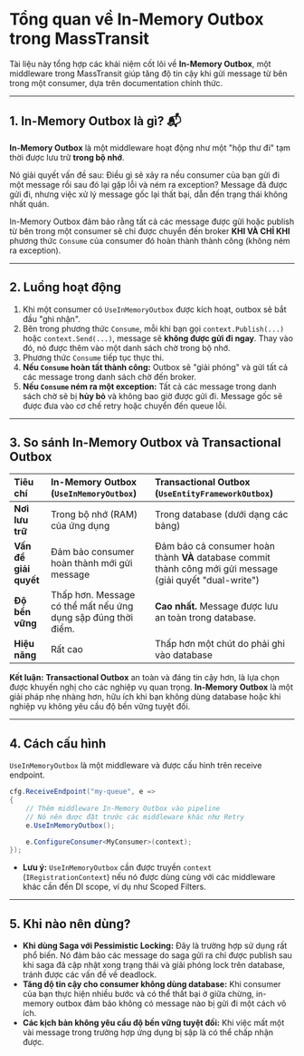 # Tổng quan về In-Memory Outbox trong MassTransit

Tài liệu này tổng hợp các khái niệm cốt lõi về **In-Memory Outbox**, một middleware trong MassTransit giúp tăng độ tin cậy khi gửi message từ bên trong một consumer, dựa trên documentation chính thức.

---

## 1. In-Memory Outbox là gì? 📬

**In-Memory Outbox** là một middleware hoạt động như một "hộp thư đi" tạm thời được lưu trữ **trong bộ nhớ**.

Nó giải quyết vấn đề sau: Điều gì sẽ xảy ra nếu consumer của bạn gửi đi một message rồi sau đó lại gặp lỗi và ném ra exception? Message đã được gửi đi, nhưng việc xử lý message gốc lại thất bại, dẫn đến trạng thái không nhất quán.

In-Memory Outbox đảm bảo rằng tất cả các message được gửi hoặc publish từ bên trong một consumer sẽ chỉ được chuyển đến broker **KHI VÀ CHỈ KHI** phương thức `Consume` của consumer đó hoàn thành thành công (không ném ra exception).



---

## 2. Luồng hoạt động

1.  Khi một consumer có `UseInMemoryOutbox` được kích hoạt, outbox sẽ bắt đầu "ghi nhận".
2.  Bên trong phương thức `Consume`, mỗi khi bạn gọi `context.Publish(...)` hoặc `context.Send(...)`, message sẽ **không được gửi đi ngay**. Thay vào đó, nó được thêm vào một danh sách chờ trong bộ nhớ.
3.  Phương thức `Consume` tiếp tục thực thi.
4.  **Nếu `Consume` hoàn tất thành công:** Outbox sẽ "giải phóng" và gửi tất cả các message trong danh sách chờ đến broker.
5.  **Nếu `Consume` ném ra một exception:** Tất cả các message trong danh sách chờ sẽ bị **hủy bỏ** và không bao giờ được gửi đi. Message gốc sẽ được đưa vào cơ chế retry hoặc chuyển đến queue lỗi.

---

## 3. So sánh In-Memory Outbox và Transactional Outbox

| Tiêu chí | In-Memory Outbox (`UseInMemoryOutbox`) | Transactional Outbox (`UseEntityFrameworkOutbox`) |
| :--- | :--- | :--- |
| **Nơi lưu trữ** | Trong bộ nhớ (RAM) của ứng dụng | Trong database (dưới dạng các bảng) |
| **Vấn đề giải quyết** | Đảm bảo consumer hoàn thành mới gửi message | Đảm bảo cả consumer hoàn thành **VÀ** database commit thành công mới gửi message (giải quyết "dual-write") |
| **Độ bền vững** | Thấp hơn. Message có thể mất nếu ứng dụng sập đúng thời điểm. | **Cao nhất.** Message được lưu an toàn trong database. |
| **Hiệu năng** | Rất cao | Thấp hơn một chút do phải ghi vào database |

**Kết luận:** **Transactional Outbox** an toàn và đáng tin cậy hơn, là lựa chọn được khuyến nghị cho các nghiệp vụ quan trọng. **In-Memory Outbox** là một giải pháp nhẹ nhàng hơn, hữu ích khi bạn không dùng database hoặc khi nghiệp vụ không yêu cầu độ bền vững tuyệt đối.

---

## 4. Cách cấu hình

`UseInMemoryOutbox` là một middleware và được cấu hình trên receive endpoint.

```csharp
cfg.ReceiveEndpoint("my-queue", e =>
{
    // Thêm middleware In-Memory Outbox vào pipeline
    // Nó nên được đặt trước các middleware khác như Retry
    e.UseInMemoryOutbox();

    e.ConfigureConsumer<MyConsumer>(context);
});
```
* **Lưu ý:** `UseInMemoryOutbox` cần được truyền `context` (`IRegistrationContext`) nếu nó được dùng cùng với các middleware khác cần đến DI scope, ví dụ như Scoped Filters.

---

## 5. Khi nào nên dùng?

* **Khi dùng Saga với Pessimistic Locking:** Đây là trường hợp sử dụng rất phổ biến. Nó đảm bảo các message do saga gửi ra chỉ được publish sau khi saga đã cập nhật xong trạng thái và giải phóng lock trên database, tránh được các vấn đề về deadlock.
* **Tăng độ tin cậy cho consumer không dùng database:** Khi consumer của bạn thực hiện nhiều bước và có thể thất bại ở giữa chừng, in-memory outbox đảm bảo không có message nào bị gửi đi một cách vô ích.
* **Các kịch bản không yêu cầu độ bền vững tuyệt đối:** Khi việc mất một vài message trong trường hợp ứng dụng bị sập là có thể chấp nhận được.